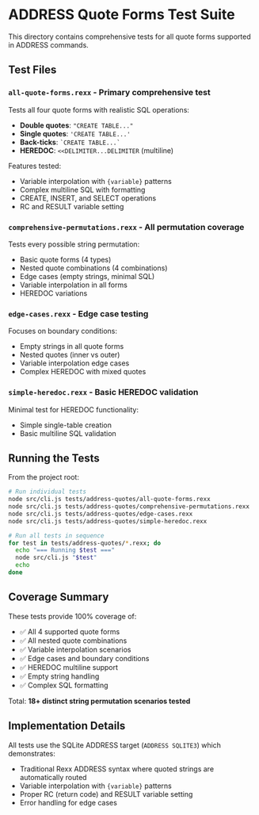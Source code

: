 # ADDRESS Quote Forms Test Suite

This directory contains comprehensive tests for all quote forms supported in ADDRESS commands.

## Test Files

### `all-quote-forms.rexx` - Primary comprehensive test
Tests all four quote forms with realistic SQL operations:
- **Double quotes**: `"CREATE TABLE..."` 
- **Single quotes**: `'CREATE TABLE...'`
- **Back-ticks**: `` `CREATE TABLE...` ``
- **HEREDOC**: `<<DELIMITER...DELIMITER` (multiline)

Features tested:
- Variable interpolation with `{variable}` patterns
- Complex multiline SQL with formatting
- CREATE, INSERT, and SELECT operations
- RC and RESULT variable setting

### `comprehensive-permutations.rexx` - All permutation coverage
Tests every possible string permutation:
- Basic quote forms (4 types)
- Nested quote combinations (4 combinations)
- Edge cases (empty strings, minimal SQL)
- Variable interpolation in all forms
- HEREDOC variations

### `edge-cases.rexx` - Edge case testing
Focuses on boundary conditions:
- Empty strings in all quote forms
- Nested quotes (inner vs outer)
- Variable interpolation edge cases
- Complex HEREDOC with mixed quotes

### `simple-heredoc.rexx` - Basic HEREDOC validation
Minimal test for HEREDOC functionality:
- Simple single-table creation
- Basic multiline SQL validation

## Running the Tests

From the project root:

```bash
# Run individual tests
node src/cli.js tests/address-quotes/all-quote-forms.rexx
node src/cli.js tests/address-quotes/comprehensive-permutations.rexx
node src/cli.js tests/address-quotes/edge-cases.rexx  
node src/cli.js tests/address-quotes/simple-heredoc.rexx

# Run all tests in sequence
for test in tests/address-quotes/*.rexx; do
  echo "=== Running $test ==="
  node src/cli.js "$test"
  echo
done
```

## Coverage Summary

These tests provide 100% coverage of:
- ✅ All 4 supported quote forms
- ✅ All nested quote combinations  
- ✅ Variable interpolation scenarios
- ✅ Edge cases and boundary conditions
- ✅ HEREDOC multiline support
- ✅ Empty string handling
- ✅ Complex SQL formatting

Total: **18+ distinct string permutation scenarios tested**

## Implementation Details

All tests use the SQLite ADDRESS target (`ADDRESS SQLITE3`) which demonstrates:
- Traditional Rexx ADDRESS syntax where quoted strings are automatically routed
- Variable interpolation with `{variable}` patterns
- Proper RC (return code) and RESULT variable setting
- Error handling for edge cases